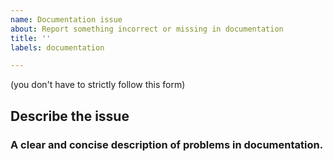 ```yaml
---
name: Documentation issue
about: Report something incorrect or missing in documentation
title: ''
labels: documentation

---
```


(you don't have to strictly follow this form)

## Describe the issue
### A clear and concise description of problems in documentation.

